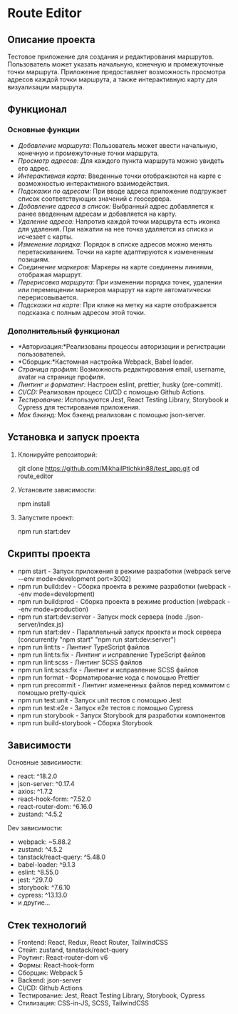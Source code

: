 # Route Editor

## Описание проекта

Тестовое приложение для создания и редактирования маршрутов. Пользователь может указать начальную, конечную и промежуточные точки маршрута. Приложение предоставляет возможность просмотра адресов каждой точки маршрута, а также интерактивную карту для визуализации маршрута.

## Функционал

### Основные функции

- _Добавление маршрута:_ Пользователь может ввести начальную, конечную и промежуточные точки маршрута.
- _Просмотр адресов:_ Для каждого пункта маршрута можно увидеть его адрес.
- _Интерактивная карта:_ Введенные точки отображаются на карте с возможностью интерактивного взаимодействия.
- _Подсказки по адресам:_ При вводе адреса приложение подгружает список соответствующих значений с геосервера.
- _Добавление адреса в список:_ Выбранный адрес добавляется к ранее введенным адресам и добавляется на карту.
- _Удаление адреса:_ Напротив каждой точки маршрута есть иконка для удаления. При нажатии на нее точка удаляется из списка и исчезает с карты.
- _Изменение порядка:_ Порядок в списке адресов можно менять перетаскиванием. Точки на карте адаптируются к измененным позициям.
- _Соединение маркеров:_ Маркеры на карте соединены линиями, отображая маршрут.
- _Перерисовка маршрута:_ При изменении порядка точек, удалении или перемещении маркеров маршрут на карте автоматически перерисовывается.
- _Подсказки на карте:_ При клике на метку на карте отображается подсказка с полным адресом этой точки.

### Дополнительный функционал

- *Авторизация:*Реализованы процессы авторизации и регистрации пользователей.
- *Сборщик:*Кастомная настройка Webpack, Babel loader.
- _Страница профиля:_ Возможность редактирования email, username, avatar на странице профиля.
- _Линтинг и форматинг:_ Настроен eslint, prettier, husky (pre-commit).
- _CI/CD:_ Реализован процесс CI/CD с помощью Github Actions.
- _Тестирование:_ Используются Jest, React Testing Library, Storybook и Cypress для тестирования приложения.
- _Мок бэкенд:_ Мок бэкенд реализован с помощью json-server.

## Установка и запуск проекта

1. Клонируйте репозиторий:

   git clone https://github.com/MikhailPtichkin88/test_app.git
   cd route_editor

2. Установите зависимости:

   npm install

3. Запустите проект:

   npm run start:dev

## Скрипты проекта

- npm start - Запуск приложения в режиме разработки (webpack serve --env mode=development port=3002)
- npm run build:dev - Сборка проекта в режиме разработки (webpack --env mode=development)
- npm run build:prod - Сборка проекта в режиме production (webpack --env mode=production)
- npm run start:dev:server - Запуск mock сервера (node ./json-server/index.js)
- npm run start:dev - Параллельный запуск проекта и mock сервера (concurrently "npm start" "npm run start:dev:server")
- npm run lint:ts - Линтинг TypeScript файлов
- npm run lint:ts:fix - Линтинг и исправление TypeScript файлов
- npm run lint:scss - Линтинг SCSS файлов
- npm run lint:scss:fix - Линтинг и исправление SCSS файлов
- npm run format - Форматирование кода с помощью Prettier
- npm run precommit - Линтинг измененных файлов перед коммитом с помощью pretty-quick
- npm run test:unit - Запуск unit тестов с помощью Jest
- npm run test:e2e - Запуск e2e тестов с помощью Cypress
- npm run storybook - Запуск Storybook для разработки компонентов
- npm run build-storybook - Сборка Storybook

## Зависимости

Основные зависимости:

- react: ^18.2.0
- json-server: ^0.17.4
- axios: ^1.7.2
- react-hook-form: ^7.52.0
- react-router-dom: ^6.16.0
- zustand: ^4.5.2

Dev зависимости:

- webpack: ~5.88.2
- zustand: ^4.5.2
- tanstack/react-query: ^5.48.0
- babel-loader: ^9.1.3
- eslint: ^8.55.0
- jest: ^29.7.0
- storybook: ^7.6.10
- cypress: ^13.13.0
- и другие...

## Стек технологий

- Frontend: React, Redux, React Router, TailwindCSS
- Стейт: zustand, tanstack/react-query
- Роутинг: React-router-dom v6
- Формы: React-hook-form
- Сборщик: Webpack 5
- Backend: json-server
- CI/CD: Github Actions
- Тестирование: Jest, React Testing Library, Storybook, Cypress
- Стилизация: CSS-in-JS, SCSS, TailwindCSS

